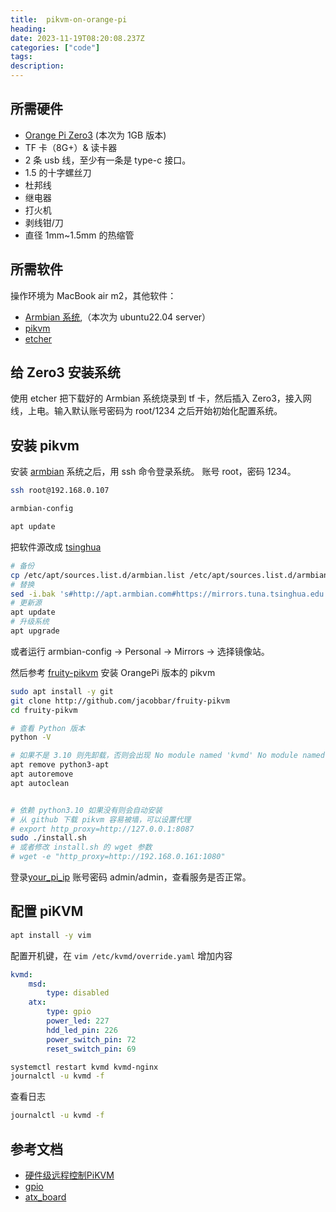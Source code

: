 ```yaml
---
title:  pikvm-on-orange-pi
heading:  
date: 2023-11-19T08:20:08.237Z
categories: ["code"]
tags: 
description:  
---
```



## 所需硬件
- [Orange Pi Zero3](http://www.orangepi.cn/html/hardWare/computerAndMicrocontrollers/service-and-support/Orange-Pi-Zero-3.html) (本次为 1GB 版本)
- TF 卡（8G+）& 读卡器
- 2 条 usb 线，至少有一条是 type-c 接口。
- 1.5 的十字螺丝刀
- 杜邦线
- 继电器
- 打火机
- 剥线钳/刀
- 直径 1mm~1.5mm 的热缩管


## 所需软件
 操作环境为 MacBook air m2，其他软件：
- [Armbian 系统](https://github.com/leeboby/armbian-images),（本次为 ubuntu22.04 server）
- [pikvm](https://github.com/jacobbar/fruity-pikvm)
- [etcher](https://etcher.balena.io/)

## 给 Zero3 安装系统
使用 etcher 把下载好的 Armbian 系统烧录到 tf 卡，然后插入 Zero3，接入网线，上电。输入默认账号密码为 root/1234 之后开始初始化配置系统。


## 安装 pikvm
安装 [armbian](https://docs.armbian.com/User-Guide_Getting-Started/#how-to-boot) 系统之后，用 ssh 命令登录系统。 账号 root，密码 1234。 

```bash
ssh root@192.168.0.107

armbian-config

apt update 
```

把软件源改成 [tsinghua](https://mirrors.tuna.tsinghua.edu.cn/help/armbian/) 

```bash
# 备份
cp /etc/apt/sources.list.d/armbian.list /etc/apt/sources.list.d/armbian.list.bak
# 替换
sed -i.bak 's#http://apt.armbian.com#https://mirrors.tuna.tsinghua.edu.cn/armbian#g' /etc/apt/sources.list.d/armbian.list
# 更新源
apt update
# 升级系统
apt upgrade 
```
或者运行 armbian-config -> Personal -> Mirrors -> 选择镜像站。

然后参考 [fruity-pikvm](https://github.com/jacobbar/fruity-pikvm) 安装 OrangePi 版本的 pikvm


```bash
sudo apt install -y git
git clone http://github.com/jacobbar/fruity-pikvm
cd fruity-pikvm

# 查看 Python 版本
python -V

# 如果不是 3.10 则先卸载，否则会出现 No module named 'kvmd' No module named 'apt_pkg' 等问题。
apt remove python3-apt
apt autoremove
apt autoclean


# 依赖 python3.10 如果没有则会自动安装
# 从 github 下载 pikvm 容易被墙，可以设置代理
# export http_proxy=http://127.0.0.1:8087
sudo ./install.sh
# 或者修改 install.sh 的 wget 参数 
# wget -e "http_proxy=http://192.168.0.161:1080" 

```


登录[your_pi_ip](https://192.168.0.107/) 账号密码 admin/admin，查看服务是否正常。


## 配置 piKVM


```bash
apt install -y vim
```

配置开机键，在 `vim /etc/kvmd/override.yaml` 增加内容
```yaml
kvmd:
    msd:
        type: disabled
    atx:  
        type: gpio
        power_led: 227
        hdd_led_pin: 226
        power_switch_pin: 72
        reset_switch_pin: 69
```

```bash
systemctl restart kvmd kvmd-nginx
journalctl -u kvmd -f
```

查看日志
```bash
journalctl -u kvmd -f
```


## 参考文档
- [硬件级远程控制PiKVM](https://www.bilibili.com/video/BV1VN4y1971c)
- [gpio](https://docs.pikvm.org/gpio/)
- [atx_board](https://docs.pikvm.org/atx_board/?h=atx)




